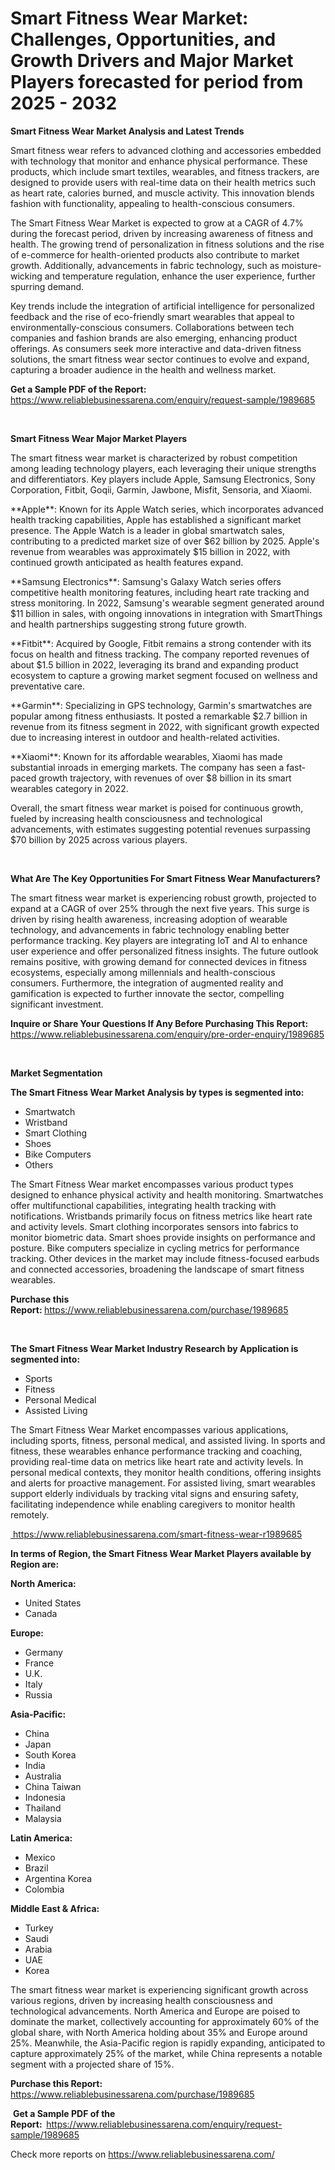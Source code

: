 <p><h1>Smart Fitness Wear Market: Challenges, Opportunities, and Growth Drivers and Major Market Players forecasted for period from 2025 - 2032</h1></p><p><strong>Smart Fitness Wear Market Analysis and Latest Trends</strong></p>
<p><p>Smart fitness wear refers to advanced clothing and accessories embedded with technology that monitor and enhance physical performance. These products, which include smart textiles, wearables, and fitness trackers, are designed to provide users with real-time data on their health metrics such as heart rate, calories burned, and muscle activity. This innovation blends fashion with functionality, appealing to health-conscious consumers.</p><p>The Smart Fitness Wear Market is expected to grow at a CAGR of 4.7% during the forecast period, driven by increasing awareness of fitness and health. The growing trend of personalization in fitness solutions and the rise of e-commerce for health-oriented products also contribute to market growth. Additionally, advancements in fabric technology, such as moisture-wicking and temperature regulation, enhance the user experience, further spurring demand.</p><p>Key trends include the integration of artificial intelligence for personalized feedback and the rise of eco-friendly smart wearables that appeal to environmentally-conscious consumers. Collaborations between tech companies and fashion brands are also emerging, enhancing product offerings. As consumers seek more interactive and data-driven fitness solutions, the smart fitness wear sector continues to evolve and expand, capturing a broader audience in the health and wellness market.</p></p>
<p><strong>Get a Sample PDF of the Report:&nbsp;</strong> <a href="https://www.reliablebusinessarena.com/enquiry/request-sample/1989685?utm_campaign=1871&utm_medium=2&utm_source=Github&utm_content=ia&utm_term=08022025&utm_id=smart-fitness-wear">https://www.reliablebusinessarena.com/enquiry/request-sample/1989685</a></p>
<p>&nbsp;</p>
<p><strong>Smart Fitness Wear Major Market Players</strong></p>
<p><p>The smart fitness wear market is characterized by robust competition among leading technology players, each leveraging their unique strengths and differentiators. Key players include Apple, Samsung Electronics, Sony Corporation, Fitbit, Goqii, Garmin, Jawbone, Misfit, Sensoria, and Xiaomi.</p><p>**Apple**: Known for its Apple Watch series, which incorporates advanced health tracking capabilities, Apple has established a significant market presence. The Apple Watch is a leader in global smartwatch sales, contributing to a predicted market size of over $62 billion by 2025. Apple's revenue from wearables was approximately $15 billion in 2022, with continued growth anticipated as health features expand.</p><p>**Samsung Electronics**: Samsung's Galaxy Watch series offers competitive health monitoring features, including heart rate tracking and stress monitoring. In 2022, Samsung's wearable segment generated around $11 billion in sales, with ongoing innovations in integration with SmartThings and health partnerships suggesting strong future growth.</p><p>**Fitbit**: Acquired by Google, Fitbit remains a strong contender with its focus on health and fitness tracking. The company reported revenues of about $1.5 billion in 2022, leveraging its brand and expanding product ecosystem to capture a growing market segment focused on wellness and preventative care.</p><p>**Garmin**: Specializing in GPS technology, Garmin's smartwatches are popular among fitness enthusiasts. It posted a remarkable $2.7 billion in revenue from its fitness segment in 2022, with significant growth expected due to increasing interest in outdoor and health-related activities.</p><p>**Xiaomi**: Known for its affordable wearables, Xiaomi has made substantial inroads in emerging markets. The company has seen a fast-paced growth trajectory, with revenues of over $8 billion in its smart wearables category in 2022.</p><p>Overall, the smart fitness wear market is poised for continuous growth, fueled by increasing health consciousness and technological advancements, with estimates suggesting potential revenues surpassing $70 billion by 2025 across various players.</p></p>
<p>&nbsp;</p>
<p><strong>What Are The Key Opportunities For Smart Fitness Wear Manufacturers?</strong></p>
<p><p>The smart fitness wear market is experiencing robust growth, projected to expand at a CAGR of over 25% through the next five years. This surge is driven by rising health awareness, increasing adoption of wearable technology, and advancements in fabric technology enabling better performance tracking. Key players are integrating IoT and AI to enhance user experience and offer personalized fitness insights. The future outlook remains positive, with growing demand for connected devices in fitness ecosystems, especially among millennials and health-conscious consumers. Furthermore, the integration of augmented reality and gamification is expected to further innovate the sector, compelling significant investment.</p></p>
<p><strong>Inquire or Share Your Questions If Any Before Purchasing This Report:</strong> <a href="https://www.reliablebusinessarena.com/enquiry/pre-order-enquiry/1989685?utm_campaign=1871&utm_medium=2&utm_source=Github&utm_content=ia&utm_term=08022025&utm_id=smart-fitness-wear">https://www.reliablebusinessarena.com/enquiry/pre-order-enquiry/1989685</a></p>
<p>&nbsp;</p>
<p><strong>Market Segmentation</strong></p>
<p><strong>The Smart Fitness Wear Market Analysis by types is segmented into:</strong></p>
<p><ul><li>Smartwatch</li><li>Wristband</li><li>Smart Clothing</li><li>Shoes</li><li>Bike Computers</li><li>Others</li></ul></p>
<p><p>The Smart Fitness Wear market encompasses various product types designed to enhance physical activity and health monitoring. Smartwatches offer multifunctional capabilities, integrating health tracking with notifications. Wristbands primarily focus on fitness metrics like heart rate and activity levels. Smart clothing incorporates sensors into fabrics to monitor biometric data. Smart shoes provide insights on performance and posture. Bike computers specialize in cycling metrics for performance tracking. Other devices in the market may include fitness-focused earbuds and connected accessories, broadening the landscape of smart fitness wearables.</p></p>
<p><strong>Purchase this Report:&nbsp;</strong><a href="https://www.reliablebusinessarena.com/purchase/1989685?utm_campaign=1871&utm_medium=2&utm_source=Github&utm_content=ia&utm_term=08022025&utm_id=smart-fitness-wear">https://www.reliablebusinessarena.com/purchase/1989685</a></p>
<p>&nbsp;</p>
<p><strong>The Smart Fitness Wear Market Industry Research by Application is segmented into:</strong></p>
<p><ul><li>Sports</li><li>Fitness</li><li>Personal Medical</li><li>Assisted Living</li></ul></p>
<p><p>The Smart Fitness Wear Market encompasses various applications, including sports, fitness, personal medical, and assisted living. In sports and fitness, these wearables enhance performance tracking and coaching, providing real-time data on metrics like heart rate and activity levels. In personal medical contexts, they monitor health conditions, offering insights and alerts for proactive management. For assisted living, smart wearables support elderly individuals by tracking vital signs and ensuring safety, facilitating independence while enabling caregivers to monitor health remotely.</p></p>
<p><a href="https://www.reliablebusinessarena.com/smart-fitness-wear-r1989685?utm_campaign=1871&utm_medium=2&utm_source=Github&utm_content=ia&utm_term=08022025&utm_id=smart-fitness-wear">&nbsp;https://www.reliablebusinessarena.com/smart-fitness-wear-r1989685</a></p>
<p><strong>In terms of Region, the Smart Fitness Wear Market Players available by Region are:</strong></p>
<p>
    <p> <strong> North America: </strong>
        <ul>
            <li>United States</li>
            <li>Canada</li>
        </ul>
        </p> 
    <p> <strong> Europe: </strong>
        <ul>
            <li>Germany</li>
            <li>France</li>
            <li>U.K.</li>
            <li>Italy</li>
            <li>Russia</li>
        </ul>
        </p> 
    <p> <strong> Asia-Pacific: </strong>
        <ul>
            <li>China</li>
            <li>Japan</li>
            <li>South Korea</li>
            <li>India</li>
            <li>Australia</li>
            <li>China Taiwan</li>
            <li>Indonesia</li>
            <li>Thailand</li>
            <li>Malaysia</li>
        </ul>
        </p> 
    <p> <strong> Latin America: </strong>
        <ul>
            <li>Mexico</li>
            <li>Brazil</li>
            <li>Argentina Korea</li>
            <li>Colombia</li>
        </ul>
        </p> 
    <p> <strong> Middle East & Africa: </strong>
        <ul>
            <li>Turkey</li>
            <li>Saudi</li>
            <li>Arabia</li>
            <li>UAE</li>
            <li>Korea</li>
        </ul>
    </p>
    </p>
<p><p>The smart fitness wear market is experiencing significant growth across various regions, driven by increasing health consciousness and technological advancements. North America and Europe are poised to dominate the market, collectively accounting for approximately 60% of the global share, with North America holding about 35% and Europe around 25%. Meanwhile, the Asia-Pacific region is rapidly expanding, anticipated to capture approximately 25% of the market, while China represents a notable segment with a projected share of 15%.</p></p>
<p><strong>Purchase this Report: </strong><a href="https://www.reliablebusinessarena.com/purchase/1989685?utm_campaign=1871&utm_medium=2&utm_source=Github&utm_content=ia&utm_term=08022025&utm_id=smart-fitness-wear">https://www.reliablebusinessarena.com/purchase/1989685</a></p>
<p>&nbsp;<strong>Get a Sample PDF of the Report:&nbsp;&nbsp;</strong><a href="https://www.reliablebusinessarena.com/enquiry/request-sample/1989685?utm_campaign=1871&utm_medium=2&utm_source=Github&utm_content=ia&utm_term=08022025&utm_id=smart-fitness-wear">https://www.reliablebusinessarena.com/enquiry/request-sample/1989685</a></p>
<p><strong></strong></p>
<p>Check more reports on <a href="https://www.reliablebusinessarena.com/?utm_campaign=1871&utm_medium=2&utm_source=Github&utm_content=ia&utm_term=08022025&utm_id=smart-fitness-wear">https://www.reliablebusinessarena.com/</a></p>
